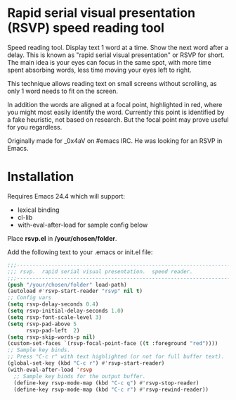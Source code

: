 # Rapid serial visual presentation (RSVP) speed reading tool

Speed reading tool. Display text 1 word at a time. Show the next word after
a delay. This is known as "rapid serial visual presentation" or RSVP
for short. The main idea is your eyes can focus in the same spot, with more
time spent absorbing words, less time moving your eyes left to right.

This technique allows reading text on small screens without scrolling, as
only 1 word needs to fit on the screen.

In addition the words are aligned at a focal point, highlighted
in red, where you might most easily identify the word. Currently this point
is identified by a fake heuristic, not based on research. But the focal
point may prove useful for you regardless.

Originally made for _0x4aV on #emacs IRC. He was looking for an RSVP in
Emacs.

# Installation

Requires Emacs 24.4 which will support:
  - lexical binding
  - cl-lib
  - with-eval-after-load for sample config below

Place **rsvp.el** in **/your/chosen/folder**.

Add the following text to your .emacs or init.el file:

```lisp
;;;----------------------------------------------------------------------------
;;; rsvp.  rapid serial visual presentation.  speed reader.
;;;----------------------------------------------------------------------------
(push "/your/chosen/folder" load-path)
(autoload #'rsvp-start-reader "rsvp" nil t)
;; Config vars
(setq rsvp-delay-seconds 0.4)
(setq rsvp-initial-delay-seconds 1.0)
(setq rsvp-font-scale-level 3)
(setq rsvp-pad-above 5
      rsvp-pad-left  2)
(setq rsvp-skip-words-p nil)
(custom-set-faces `(rsvp-focal-point-face ((t :foreground "red"))))
;; Sample key binds.
;; Press "C-c r" with text highlighted (or not for full buffer text).
(global-set-key (kbd "C-c r") #'rsvp-start-reader)
(with-eval-after-load 'rsvp
  ;; Sample key binds for the output buffer.
  (define-key rsvp-mode-map (kbd "C-c q") #'rsvp-stop-reader)
  (define-key rsvp-mode-map (kbd "C-c r") #'rsvp-rewind-reader))
```
